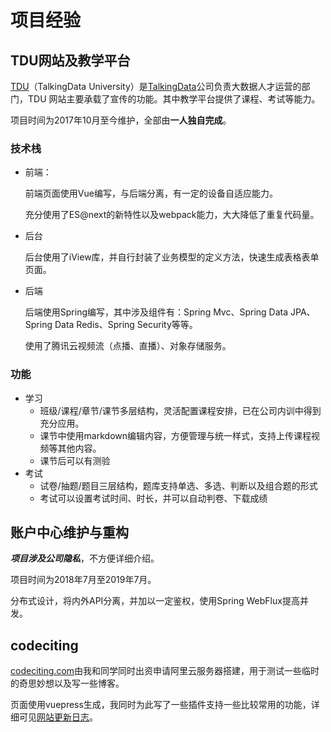 # 项目经验

## TDU网站及教学平台

[TDU](https://edu.talkingdata.com)（TalkingData University）是[TalkingData](https://www.talkingdata.com)公司负责大数据人才运营的部门，TDU
网站主要承载了宣传的功能。其中教学平台提供了课程、考试等能力。

项目时间为2017年10月至今维护，全部由**一人独自完成**。

### 技术栈

- 前端：
  
  前端页面使用Vue编写，与后端分离，有一定的设备自适应能力。
  
  充分使用了ES@next的新特性以及webpack能力，大大降低了重复代码量。
  
- 后台

  后台使用了iView库，并自行封装了业务模型的定义方法，快速生成表格表单页面。
  
- 后端

  后端使用Spring编写，其中涉及组件有：Spring Mvc、Spring Data JPA、Spring Data Redis、Spring Security等等。
  
  使用了腾讯云视频流（点播、直播）、对象存储服务。 

### 功能

- 学习
  - 班级/课程/章节/课节多层结构，灵活配置课程安排，已在公司内训中得到充分应用。
  - 课节中使用markdown编辑内容，方便管理与统一样式，支持上传课程视频等其他内容。
  - 课节后可以有测验
- 考试
  - 试卷/抽题/题目三层结构，题库支持单选、多选、判断以及组合题的形式
  - 考试可以设置考试时间、时长，并可以自动判卷、下载成绩


## 账户中心维护与重构

***项目涉及公司隐私***，不方便详细介绍。

项目时间为2018年7月至2019年7月。

分布式设计，将内外API分离，并加以一定鉴权，使用Spring WebFlux提高并发。

## codeciting

[codeciting.com](https://www.codeciting.com)由我和同学同时出资申请阿里云服务器搭建，用于测试一些临时的奇思妙想以及写一些博客。

页面使用vuepress生成，我同时为此写了一些插件支持一些比较常用的功能，详细可见[网站更新日志](../../../changelog.md)。
